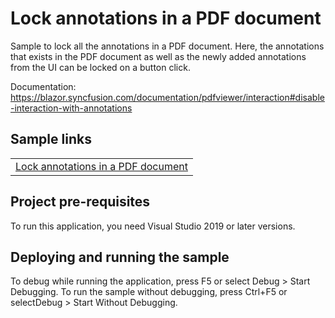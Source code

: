 # Lock annotations in a PDF document
Sample to lock all the annotations in a PDF document. Here, the annotations that exists in the PDF document as well as the newly added annotations from the UI can be locked on a button click.

Documentation: https://blazor.syncfusion.com/documentation/pdfviewer/interaction#disable-interaction-with-annotations

## Sample links
<table>
 <tr>
  <td><a href="Annotations/FAQs/Lock annotations">Lock annotations in a PDF document</a></td>
 </tr>                              
</table>

## Project pre-requisites
To run this application, you need Visual Studio 2019 or later versions.

## Deploying and running the sample
To debug while running the application, press F5 or select Debug > Start Debugging. To run the sample without debugging, press Ctrl+F5 or selectDebug > Start Without Debugging.